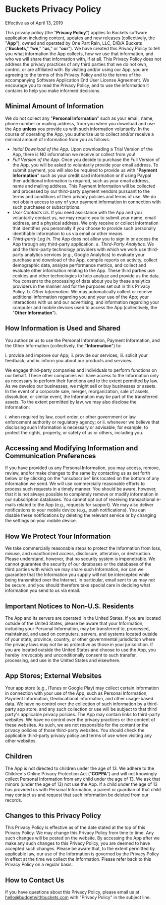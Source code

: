 # Buckets Privacy Policy

Effective as of April 13, 2019

This privacy policy (the "**Privacy Policy**") applies to Buckets software application including content, updates and new releases (collectively, the "**App**"), owned and operated by One Part Rain, LLC, D/B/A Buckets ("**Buckets**," "**we**," "**us**," or "**our**"). We have created this Privacy Policy to tell you what information the App collects, how we use that information, and who we will share that information with, if at all. This Privacy Policy does not address the privacy practices of any third parties that we do not own, control, or are affiliated with.  By visiting and/or using our App, you are agreeing to the terms of this Privacy Policy and to the terms of the accompanying Software Application End User License Agreement. We encourage you to read the Privacy Policy, and to use the information it contains to help you make informed decisions.

## Minimal Amount of Information

We do not collect any "**Personal Information**" such as your email, name, phone number or mailing address, from you when you download and use the App **unless** you provide us with such information voluntarily.  In the course of operating the App, you authorize us to collect and/or receive a minimal amount of information from you as follows: 

- _Initial Download of the App._  Upon downloading a Trial Version of the App, there is NO information we receive or collect from you!
- _Full Version of the App._  Once you decide to purchase the Full Version of the App, you will be asked to voluntarily provide your email address.  To submit payment, you will also be required to provide us with "**Payment Information**" such as your credit card information or if using Paypal then additional information is required, such as your email address, name and mailing address.
  This Payment Information will be collected and processed by our third-party payment vendors pursuant to the terms and conditions of their privacy policies and terms of use.  We do not obtain access to any of your payment information in connection with such purchases or subscriptions.
- _User Contacts Us._  If you need assistance with the App and you voluntarily contact us, we may require you to submit your name, email address, and a physical address. We only receive or collect information that identifies you personally if you choose to provide such personally identifiable information to us via email or other means. 
- _Third-party Log In._  The App does not allow you to sign in or access the App through any third-party application.
    a. _Third-Party Analytics._  We and the third-party technology providers with which we work use third-party analytics services (e.g., Google Analytics) to evaluate your purchase and download of the App, compile reports on activity, collect demographic data, analyze performance metrics, and collect and evaluate other information relating to the App. These third parties use cookies and other technologies to help analyze and provide us the data. You consent to the processing of data about you by these analytics providers in the manner and for the purposes set out in this Privacy Policy.
    b. _Other Information._ We may automatically collect or receive additional information regarding you and your use of the App; your interactions with us and our advertising; and information regarding your computer and mobile devices used to access the App (collectively, the "**Other Information**").

## How Information is Used and Shared

You authorize us to use the Personal Information, Payment Information, and the Other Information (collectively, the "**Information**") to:

i. provide and improve our App;
ii. provide our services;
iii. solicit your feedback; and
iv. inform you about our products and services.

We engage third-party companies and individuals to perform functions on our behalf. These other companies will have access to the Information only as necessary to perform their functions and to the extent permitted by law.  As we develop our businesses, we might sell or buy businesses or assets. In the event of a corporate sale, merger, reorganization, sale of assets, dissolution, or similar event, the Information may be part of the transferred assets.  To the extent permitted by law, we may also disclose the Information:

i.  when required by law, court order, or other government or law enforcement authority or regulatory agency; or
ii.  whenever we believe that disclosing such Information is necessary or advisable, for example, to protect the rights, property, or safety of us or others, including you.

## Accessing and Modifying Information and Communication Preferences

If you have provided us any Personal Information, you may access, remove, review, and/or make changes to the same by contacting us as set forth below or by clicking on the "unsubscribe" link located on the bottom of any information we send. We will use commercially reasonable efforts to process such requests in a timely manner. You should be aware, however, that it is not always possible to completely remove or modify information in our subscription databases. You cannot opt out of receiving transactional e-mails related to the App (e.g., requests for support).  We may also deliver notifications to your mobile device (e.g., push notifications). You can disable these notifications by deleting the relevant service or by changing the settings on your mobile device.

## How We Protect Your Information

We take commercially reasonable steps to protect the Information from loss, misuse, and unauthorized access, disclosure, alteration, or destruction. Please understand, however, that no security system is impenetrable. We cannot guarantee the security of our databases or the databases of the third parties with which we may share such Information, nor can we guarantee that the Information you supply will not be intercepted while being transmitted over the Internet. In particular, email sent to us may not be secure, and you should therefore take special care in deciding what information you send to us via email.

## Important Notices to Non-U.S. Residents

The App and its servers are operated in the United States. If you are located outside of the United States, please be aware that your Information, including your Personal Information, may be transferred to, processed, maintained, and used on computers, servers, and systems located outside of your state, province, country, or other governmental jurisdiction where the privacy laws may not be as protective as those in your jurisdiction. If you are located outside the United States and choose to use the App, you hereby irrevocably and unconditionally consent to such transfer, processing, and use in the United States and elsewhere.

## App Stores; External Websites

Your app store (e.g., iTunes or Google Play) may collect certain information in connection with your use of the App, such as Personal Information, Payment Information, Geolocational Information, and other usage-based data. We have no control over the collection of such information by a third-party app store, and any such collection or use will be subject to that third party's applicable privacy policies.  The App may contain links to third-party websites. We have no control over the privacy practices or the content of these websites. As such, we are not responsible for the content or the privacy policies of those third-party websites. You should check the applicable third-party privacy policy and terms of use when visiting any other websites.

## Children

The App is not directed to children under the age of 13. We adhere to the Children's Online Privacy Protection Act ("**COPPA**") and will not knowingly collect Personal Information from any child under the age of 13. We ask that minors (under the age of 13) not use the App. If a child under the age of 13 has provided us with Personal Information, a parent or guardian of that child may contact us and request that such information be deleted from our records.

## Changes to this Privacy Policy

This Privacy Policy is effective as of the date stated at the top of this Privacy Policy. We may change this Privacy Policy from time to time. Any such changes will be posted on the website. By accessing the App after we make any such changes to this Privacy Policy, you are deemed to have accepted such changes. Please be aware that, to the extent permitted by applicable law, our use of the Information is governed by the Privacy Policy in effect at the time we collect the Information. Please refer back to this Privacy Policy on a regular basis.

## How to Contact Us

If you have questions about this Privacy Policy, please email us at hello@budgetwithbuckets.com with "Privacy Policy" in the subject line.
